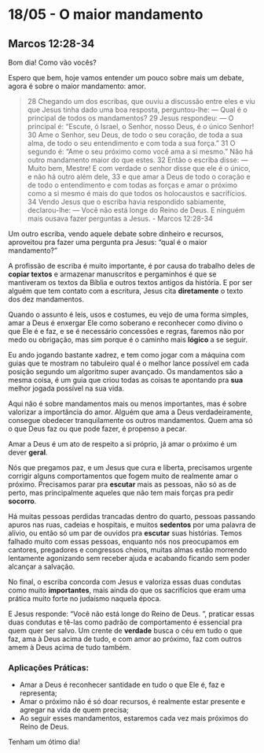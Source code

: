 # 18/05 - O maior mandamento

## Marcos 12:28-34

Bom dia! Como vão vocês? 

Espero que bem, hoje vamos entender um pouco sobre mais um debate, agora é sobre o maior mandamento: amor.

> 28 Chegando um dos escribas, que ouviu a discussão entre eles e viu que Jesus tinha dado uma boa resposta, perguntou-lhe: — Qual é o principal de todos os mandamentos? 29 Jesus respondeu: — O principal é: “Escute, ó Israel, o Senhor, nosso Deus, é o único Senhor! 30 Ame o Senhor, seu Deus, de todo o seu coração, de toda a sua alma, de todo o seu entendimento e com toda a sua força.” 31 O segundo é: “Ame o seu próximo como você ama a si mesmo.” Não há outro mandamento maior do que estes. 32 Então o escriba disse: — Muito bem, Mestre! E com verdade o senhor disse que ele é o único, e não há outro além dele, 33 e que amar a Deus de todo o coração e de todo o entendimento e com todas as forças e amar o próximo como a si mesmo é mais do que todos os holocaustos e sacrifícios. 34 Vendo Jesus que o escriba havia respondido sabiamente, declarou-lhe: — Você não está longe do Reino de Deus. E ninguém mais ousava fazer perguntas a Jesus. - Marcos 12:28-34
> 

Um outro escriba, vendo aquele debate sobre dinheiro e recursos, aproveitou pra fazer uma pergunta pra Jesus: “qual é o maior mandamento?”

A profissão de escriba é muito importante, é por causa do trabalho deles de **copiar textos** e armazenar manuscritos e pergaminhos é que se mantiveram os textos da Bíblia e outros textos antigos da história. E por ser alguém que tem contato com a escritura, Jesus cita **diretamente** o texto dos dez mandamentos.

Quando o assunto é leis, usos e costumes, eu vejo de uma forma simples, amar a Deus é enxergar Ele como soberano e reconhecer como divino o que Ele é e faz, e se é necessário concessões e regras, faremos não por medo ou obrigação, mas sim porque é o caminho mais **lógico** a se seguir.

Eu ando jogando bastante xadrez, e tem como jogar com a máquina com guias que te mostram no tabuleiro qual é o melhor lance possível em cada posição segundo um algoritmo super avançado. Os mandamentos são a mesma coisa, é um guia que criou todas as coisas te apontando pra **sua** melhor jogada possível na sua vida.

Aqui não é sobre mandamentos mais ou menos importantes, mas é sobre valorizar a importância do amor. Alguém que ama a Deus verdadeiramente, consegue obedecer tranquilamente os outros mandamentos. Quem ama só o que Deus faz ou que pode fazer, é propenso a pecar.

Amar a Deus é um ato de respeito a si próprio, já amar o próximo é um dever **geral**. 

Nós que pregamos paz, e um Jesus que cura e liberta, precisamos urgente corrigir alguns comportamentos que fogem muito de realmente amar o próximo. Precisamos parar pra **escutar** mais as pessoas, não só as de perto, mas principalmente aqueles que não tem mais forças pra pedir **socorro**.

Há muitas pessoas perdidas trancadas dentro do quarto, pessoas passando apuros nas ruas, cadeias e hospitais, e muitos **sedentos** por uma palavra de alívio, ou então só um par de ouvidos pra **escutar** suas histórias. Temos falhado muito com essas pessoas, enquanto nós nos preocupamos em cantores, pregadores e congressos cheios, muitas almas estão morrendo lentamente agonizando sem receber ajuda e acabando ficando sem poder alcançar a salvação.

No final, o escriba concorda com Jesus e valoriza essas duas condutas como muito **importantes**, mais ainda do que os sacrifícios que eram uma prática muito forte no judaísmo naquela época. 

E Jesus responde: “Você não está longe do Reino de Deus. ”, praticar essas duas condutas e tê-las como padrão de comportamento é essencial pra quem quer ser salvo. Um crente de **verdade** busca o céu em tudo o que faz, ama à Deus acima de tudo, e com amor ao próximo, faz com outros amem à Deus acima de tudo também.

### Aplicações Práticas:

- Amar a Deus é reconhecer santidade en tudo o que Ele é, faz e representa;
- Amar o próximo não é só doar recursos, é realmente estar presente e agregar na vida de quem precisa;
- Ao seguir esses mandamentos, estaremos cada vez mais próximos do Reino de Deus.

Tenham um ótimo dia!